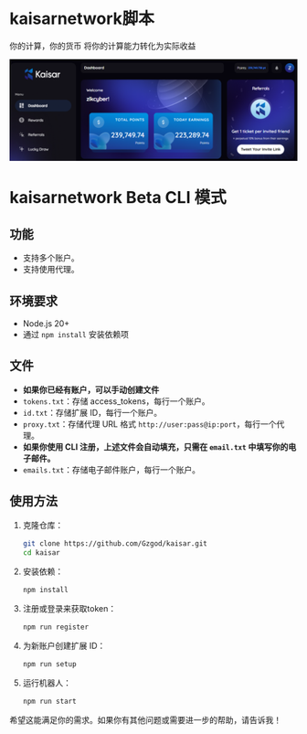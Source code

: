 # kaisarnetwork脚本

你的计算，你的货币
将你的计算能力转化为实际收益

![banner](image.png)

# kaisarnetwork Beta CLI 模式

## 功能

- 支持多个账户。
- 支持使用代理。

## 环境要求

- Node.js 20+
- 通过 `npm install` 安装依赖项

## 文件

- **如果你已经有账户，可以手动创建文件**
- `tokens.txt`：存储 access_tokens，每行一个账户。
- `id.txt`：存储扩展 ID，每行一个账户。
- `proxy.txt`：存储代理 URL 格式 `http://user:pass@ip:port`，每行一个代理。
- **如果你使用 CLI 注册，上述文件会自动填充，只需在 `email.txt` 中填写你的电子邮件。**
- `emails.txt`：存储电子邮件账户，每行一个账户。

## 使用方法

1. 克隆仓库：
   ```bash
   git clone https://github.com/Gzgod/kaisar.git
   cd kaisar
   ```
2. 安装依赖：
   ```bash
   npm install
   ```
3. 注册或登录来获取token：
   ```bash
   npm run register
   ```
4. 为新账户创建扩展 ID：
   ```bash
   npm run setup
   ```
5. 运行机器人：
   ```bash
   npm run start
   ```

希望这能满足你的需求。如果你有其他问题或需要进一步的帮助，请告诉我！
